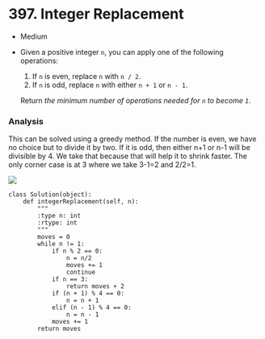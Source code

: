 # 397. Integer Replacement

* Medium
*   Given a positive integer `n`, you can apply one of the following operations:

    1. If `n` is even, replace `n` with `n / 2`.
    2. If `n` is odd, replace `n` with either `n + 1` or `n - 1`.

    Return _the minimum number of operations needed for `n` to become `1`_.

### Analysis&#x20;

This can be solved using a greedy method. If the number is even, we have no choice but to divide it by two. If it is odd, then either n+1 or n-1 will be divisible by 4. We take that because that will help it to shrink faster. The only corner case is at 3 where we take 3-1=2 and 2/2=1.&#x20;

![](<../../../../.gitbook/assets/image (31).png>)

```
class Solution(object):
    def integerReplacement(self, n):
        """
        :type n: int
        :rtype: int
        """
        moves = 0
        while n != 1:
            if n % 2 == 0:
                n = n/2
                moves += 1
                continue
            if n == 3:
                return moves + 2
            if (n + 1) % 4 == 0:      
                n = n + 1
            elif (n - 1) % 4 == 0:
                n = n - 1
            moves += 1
        return moves
```
